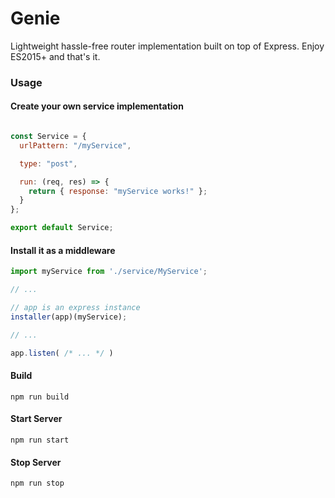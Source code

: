 # Genie
Lightweight hassle-free router implementation built on top of Express. Enjoy ES2015+ and that's it.

### Usage 
#### Create your own service implementation
```javascript

const Service = {
  urlPattern: "/myService",

  type: "post",

  run: (req, res) => {
    return { response: "myService works!" };
  }
};

export default Service;
```
#### Install it as a middleware
```javascript
import myService from './service/MyService'; 

// ...

// app is an express instance 
installer(app)(myService);

// ...

app.listen( /* ... */ )
```

#### Build
```
npm run build
```

#### Start Server
```
npm run start
```

#### Stop Server
```
npm run stop
```
